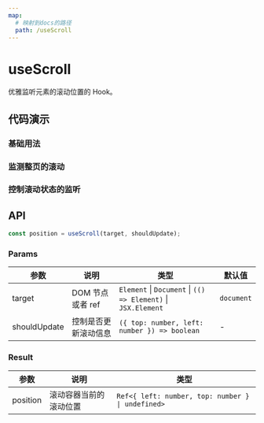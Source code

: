 ```yaml
---
map:
  # 映射到docs的路径
  path: /useScroll
---
```


# useScroll

优雅监听元素的滚动位置的 Hook。

## 代码演示

### 基础用法

<demo src="./demo/demo.vue"
  language="vue"
  title="基本用法"
  desc="监听元素的滚动位置">
</demo>

### 监测整页的滚动

<demo src="./demo/demo1.vue"
  language="vue"
  title="监测整页的滚动"
  desc="滚动一下页面">
</demo>

### 控制滚动状态的监听

<demo src="./demo/demo2.vue"
  language="vue"
  title="自定义滚动监测"
  desc="在垂直方向 100px 到 200px 的滚动范围内监听">
</demo>


## API

```typescript
const position = useScroll(target, shouldUpdate);
```

### Params

| 参数         | 说明                 | 类型                                                                        | 默认值     |
| ------------ | -------------------- | --------------------------------------------------------------------------- | ---------- |
| target       | DOM 节点或者 ref     | `Element` \| `Document` \| `(() => Element)` \| `JSX.Element` | `document` |
| shouldUpdate | 控制是否更新滚动信息 | `({ top: number, left: number }) => boolean`                                | -          |

### Result

| 参数     | 说明                   | 类型                                         |
| -------- | ---------------------- | -------------------------------------------- |
| position | 滚动容器当前的滚动位置 | `Ref<{ left: number, top: number } \| undefined>` |
